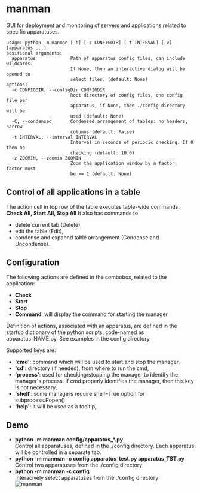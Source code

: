 # manman
GUI for deployment and monitoring of servers and applications
related to specific apparatuses.<br>
```
usage: python -m manman [-h] [-c CONFIGDIR] [-t INTERVAL] [-v] [apparatus ...]
positional arguments:
  apparatus             Path of apparatus config files, can include wildcards.
                        If None, then an interactive dialog will be opened to
                        select files. (default: None)
options:
  -c CONFIGDIR, --configDir CONFIGDIR
                        Root directory of config files, one config file per
                        apparatus, if None, then ./config directory will be
                        used (default: None)
  -C, --condensed       Condensed arrangement of tables: no headers, narrow
                        columns (default: False)
  -t INTERVAL, --interval INTERVAL
                        Interval in seconds of periodic checking. If 0 then no
                        checking (default: 10.0)
  -z ZOOMIN, --zoomin ZOOMIN
                        Zoom the application window by a factor, factor must
                        be >= 1 (default: None)
```
## Control of all applications in a table
The action cell in top row of the table executes table-wide commands: **Check All, Start All, Stop All**
It also has commands to
- delete current tab (Delete),
- edit the table (Edit),
- condense and expannd table arrangement (Condense and Uncondense).

## Configuration
The following actions are defined in the combobox, related to the application:
  - **Check**
  - **Start**
  - **Stop**
  - **Command**: will display the command for starting the manager

Definition of actions, associated with an apparatus, are defined in the 
startup dictionary of the python scripts, code-named as apparatus_NAME.py. See examples in the config directory.

Supported keys are:
  - **'cmd'**: command which will be used to start and stop the manager,
  - **'cd'**:   directory (if needed), from where to run the cmd,
  - **'process'**: used for checking/stopping the manager to identify 
     the manager's process. If cmd properly identifies the 
     manager, then this key is not necessary,
  - **'shell'**: some managers require shell=True option for subprocess.Popen()
  - **'help'**: it will be used as a tooltip,

## Demo
  - **python -m manman config/apparatus_*.py**<br>
Control all apparatuses, defined in the ./config directory.
Each apparatus will be controlled in a separate tab.
  - **python -m manman -c config apparatus_test.py apparatus_TST.py**<br>
Control two apparatuses from the ./config directory
  - **python -m manman -c config**<br>
Interacively select apparatuses from the ./config directory<br>
![manman](docs/manman.png)


